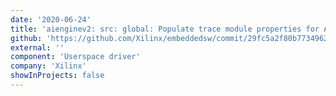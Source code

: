 ```yaml
---
date: '2020-06-24'
title: 'aienginev2: src: global: Populate trace module properties for AIE-ML'
github: 'https://github.com/Xilinx/embeddedsw/commit/29fc5a2f80b7734962f505dbf612b3e3a301fa3f'
external: ''
component: 'Userspace driver'
company: 'Xilinx'
showInProjects: false
---
```

